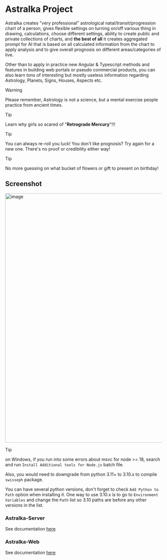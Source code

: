 # Astralka Project #
Astralka creates "very professional" astrological natal/transit/progression chart of a person, gives flexible settings on turning on/off various thing in drawing, calculations, choose different settings, ability to create public and private collections of charts, and **the best of all** it creates aggregated prompt for AI that is based on all calculated information from the chart to apply analysis and to give overall prognosis on different areas/categories of live.

Other than to apply in practice new Angular & Typescript methods and features in building web portals or pseudo commercial products, you can also learn tons of interesting but mostly useless information regarding Astrology, Planets, Signs, Houses, Aspects etc. 

> [!WARNING] 
> Please remember, Astrology is not a science, but a mental exercise people practice from ancient times. 

> [!TIP] 
> Learn why girls so scared of "**Retrograde Mercury**"!!!

> [!TIP] 
> You can always re-roll you luck! You don't like prognosis? Try again for a new one. There's no proof or credibility either way! 

> [!TIP] 
> No more guessing on what bucket of flowers or gift to present on birthday!

## Screenshot
<img width="800" alt="image" src="https://github.com/coopernyc/astralka/assets/11201225/aebd0900-8367-4387-8bbf-5b304b3c6d9f">

> [!TIP]
> on Windows, if you run into some errors about msvc for node >= 18, search and run `Install Additional tools for Node.js` batch file.
> 
> Also, you would need to downgrade from python 3.11+ to 3.10.x to compile `swisseph` package.
> 
> You can have several python versions, don't forget to check `Add Python to Path` option  when installing it.
> One way to use 3.10.x is to go to `Environment Variables` and change the `Path` list so 3.10 paths are before any other versions in the list.

### Astralka-Server
See documentation [here](astralka-server/README.md)

### Astralka-Web
See documentation [here](astralka-web/README.md)
